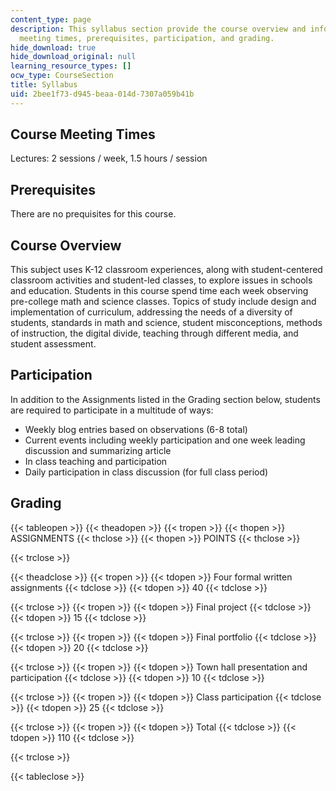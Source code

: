 ```yaml
---
content_type: page
description: This syllabus section provide the course overview and information on
  meeting times, prerequisites, participation, and grading.
hide_download: true
hide_download_original: null
learning_resource_types: []
ocw_type: CourseSection
title: Syllabus
uid: 2bee1f73-d945-beaa-014d-7307a059b41b
---
```


Course Meeting Times
--------------------

Lectures: 2 sessions / week, 1.5 hours / session

Prerequisites
-------------

There are no prequisites for this course.

Course Overview
---------------

This subject uses K-12 classroom experiences, along with student-centered classroom activities and student-led classes, to explore issues in schools and education. Students in this course spend time each week observing pre-college math and science classes. Topics of study include design and implementation of curriculum, addressing the needs of a diversity of students, standards in math and science, student misconceptions, methods of instruction, the digital divide, teaching through different media, and student assessment.

Participation
-------------

In addition to the Assignments listed in the Grading section below, students are required to participate in a multitude of ways:

*   Weekly blog entries based on observations (6-8 total)
*   Current events including weekly participation and one week leading discussion and summarizing article
*   In class teaching and participation
*   Daily participation in class discussion (for full class period)

Grading
-------

{{< tableopen >}}
{{< theadopen >}}
{{< tropen >}}
{{< thopen >}}
ASSIGNMENTS
{{< thclose >}}
{{< thopen >}}
POINTS
{{< thclose >}}

{{< trclose >}}

{{< theadclose >}}
{{< tropen >}}
{{< tdopen >}}
Four formal written assignments
{{< tdclose >}}
{{< tdopen >}}
40
{{< tdclose >}}

{{< trclose >}}
{{< tropen >}}
{{< tdopen >}}
Final project
{{< tdclose >}}
{{< tdopen >}}
15
{{< tdclose >}}

{{< trclose >}}
{{< tropen >}}
{{< tdopen >}}
Final portfolio
{{< tdclose >}}
{{< tdopen >}}
20
{{< tdclose >}}

{{< trclose >}}
{{< tropen >}}
{{< tdopen >}}
Town hall presentation and participation
{{< tdclose >}}
{{< tdopen >}}
10
{{< tdclose >}}

{{< trclose >}}
{{< tropen >}}
{{< tdopen >}}
Class participation
{{< tdclose >}}
{{< tdopen >}}
25
{{< tdclose >}}

{{< trclose >}}
{{< tropen >}}
{{< tdopen >}}
Total
{{< tdclose >}}
{{< tdopen >}}
110
{{< tdclose >}}

{{< trclose >}}

{{< tableclose >}}